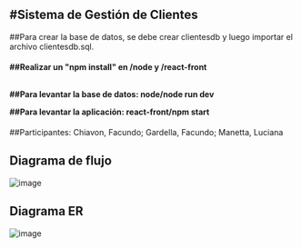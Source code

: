 <h2>#Sistema de Gestión de Clientes</h2>

##Para crear la base de datos, se debe crear clientesdb y luego importar el archivo clientesdb.sql.

<h4>##Realizar un "npm install" en /node y /react-front
<br></br>

##Para levantar la base de datos: node/node run dev

##Para levantar la aplicación: react-front/npm start</h4>

##Participantes: Chiavon, Facundo; 
                   Gardella, Facundo; 
                   Manetta, Luciana


<h2>Diagrama de flujo</h2>

![image](https://user-images.githubusercontent.com/78886951/231554395-7c6f84a6-46a5-4e46-986e-501deff5d7e5.png)

<h2>Diagrama ER</h2>

![image](https://user-images.githubusercontent.com/78886951/231554559-9738bec0-61bb-4f5b-94f3-9a3d5bd3b0cf.png)

